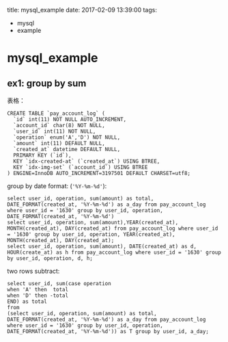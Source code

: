 title: mysql_example
date: 2017-02-09 13:39:00
tags:
- mysql
- example

# mysql_example

## ex1: group by sum 

表格：

    CREATE TABLE `pay_account_log` (
      `id` int(11) NOT NULL AUTO_INCREMENT,
      `account_id` char(8) NOT NULL,
      `user_id` int(11) NOT NULL,
      `operation` enum('A','D') NOT NULL,
      `amount` int(11) DEFAULT NULL,
      `created_at` datetime DEFAULT NULL,
      PRIMARY KEY (`id`),
      KEY `idx-created-at` (`created_at`) USING BTREE,
      KEY `idx-img-set` (`account_id`) USING BTREE
    ) ENGINE=InnoDB AUTO_INCREMENT=3197501 DEFAULT CHARSET=utf8;

group by date format: (`'%Y-%m-%d'`):

    select user_id, operation, sum(amount) as total, DATE_FORMAT(created_at, '%Y-%m-%d') as a_day from pay_account_log where user_id = '1630' group by user_id, operation, DATE_FORMAT(created_at, '%Y-%m-%d')
    select user_id, operation, sum(amount),YEAR(created_at), MONTH(created_at), DAY(created_at) from pay_account_log where user_id = '1630' group by user_id, operation, YEAR(created_at), MONTH(created_at), DAY(created_at);
    select user_id, operation, sum(amount), DATE(created_at) as d, HOUR(create_at) as h from pay_account_log where user_id = '1630' group by user_id, operation, d, h;
    
two rows subtract:

    select user_id, sum(case operation 
    when 'A' then  total
    when 'D' then -total
    END) as total
    from 
    (select user_id, operation, sum(amount) as total, DATE_FORMAT(created_at, '%Y-%m-%d') as a_day from pay_account_log where user_id = '1630' group by user_id, operation, DATE_FORMAT(created_at, '%Y-%m-%d')) as T group by user_id, a_day;
